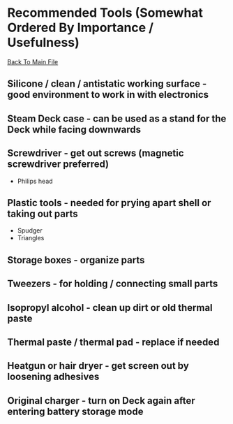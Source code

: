 # Recommended Tools (Somewhat Ordered By Importance / Usefulness)
[Back To Main File](../README.md)

## Silicone / clean / antistatic working surface - good environment to work in with electronics

## Steam Deck case - can be used as a stand for the Deck while facing downwards

## Screwdriver - get out screws (magnetic screwdriver preferred)
- Philips head

## Plastic tools - needed for prying apart shell or taking out parts
- Spudger
- Triangles

## Storage boxes - organize parts

## Tweezers - for holding / connecting small parts

## Isopropyl alcohol - clean up dirt or old thermal paste

## Thermal paste / thermal pad - replace if needed

## Heatgun or hair dryer - get screen out by loosening adhesives

## Original charger - turn on Deck again after entering battery storage mode
